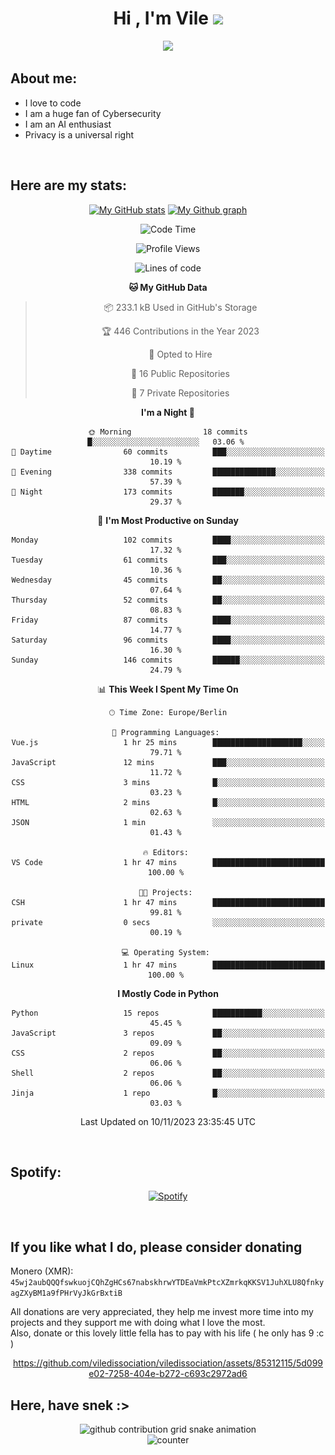 <h1 align="center">Hi , I'm Vile <img src="https://media.giphy.com/media/hvRJCLFzcasrR4ia7z/giphy.gif" width="35"></h1>
<p align="center">
  <a href="https://github.com/viledissociation"><img src="https://readme-typing-svg.demolab.com?font=Roboto+Mono&weight=300&size=28&duration=4000&pause=100&color=C109F7&center=true&vCenter=true&width=580&height=127&lines=I'm+a+programmer;I'm+an+AI+enthusiast;I'm+a+big+fan+of+Neural+Networks;I'm+interested+in+Computer+Science;I+love+Cybersecurity;By+the+way+I+use+Arch+%F0%9F%92%80"></a>
</p>

## About me:

- I love to code
- I am a huge fan of Cybersecurity
- I am an AI enthusiast
- Privacy is a universal right

<br>

## Here are my stats:

<div align="center">
    
 [![My GitHub stats](https://github-readme-stats.vercel.app/api?username=viledissociation&count_private=true&show_icons=true&theme=radical)](https://github.com/viledissociation)
 [![My Github graph](http://github-profile-summary-cards.vercel.app/api/cards/profile-details?username=viledissociation&theme=radical)](https://github.com/viledissociation)

<!--START_SECTION:waka-->
![Code Time](http://img.shields.io/badge/Code%20Time-162%20hrs%2037%20mins-blue)

![Profile Views](http://img.shields.io/badge/Profile%20Views-1-blue)

![Lines of code](https://img.shields.io/badge/From%20Hello%20World%20I%27ve%20Written-46.3%20thousand%20lines%20of%20code-blue)

**🐱 My GitHub Data** 

> 📦 233.1 kB Used in GitHub's Storage 
 > 
> 🏆 446 Contributions in the Year 2023
 > 
> 💼 Opted to Hire
 > 
> 📜 16 Public Repositories 
 > 
> 🔑 7 Private Repositories 
 > 
**I'm a Night 🦉** 

```text
🌞 Morning                18 commits          █░░░░░░░░░░░░░░░░░░░░░░░░   03.06 % 
🌆 Daytime                60 commits          ███░░░░░░░░░░░░░░░░░░░░░░   10.19 % 
🌃 Evening                338 commits         ██████████████░░░░░░░░░░░   57.39 % 
🌙 Night                  173 commits         ███████░░░░░░░░░░░░░░░░░░   29.37 % 
```
📅 **I'm Most Productive on Sunday** 

```text
Monday                   102 commits         ████░░░░░░░░░░░░░░░░░░░░░   17.32 % 
Tuesday                  61 commits          ███░░░░░░░░░░░░░░░░░░░░░░   10.36 % 
Wednesday                45 commits          ██░░░░░░░░░░░░░░░░░░░░░░░   07.64 % 
Thursday                 52 commits          ██░░░░░░░░░░░░░░░░░░░░░░░   08.83 % 
Friday                   87 commits          ████░░░░░░░░░░░░░░░░░░░░░   14.77 % 
Saturday                 96 commits          ████░░░░░░░░░░░░░░░░░░░░░   16.30 % 
Sunday                   146 commits         ██████░░░░░░░░░░░░░░░░░░░   24.79 % 
```


📊 **This Week I Spent My Time On** 

```text
🕑︎ Time Zone: Europe/Berlin

💬 Programming Languages: 
Vue.js                   1 hr 25 mins        ████████████████████░░░░░   79.71 % 
JavaScript               12 mins             ███░░░░░░░░░░░░░░░░░░░░░░   11.72 % 
CSS                      3 mins              █░░░░░░░░░░░░░░░░░░░░░░░░   03.23 % 
HTML                     2 mins              █░░░░░░░░░░░░░░░░░░░░░░░░   02.63 % 
JSON                     1 min               ░░░░░░░░░░░░░░░░░░░░░░░░░   01.43 % 

🔥 Editors: 
VS Code                  1 hr 47 mins        █████████████████████████   100.00 % 

🐱‍💻 Projects: 
CSH                      1 hr 47 mins        █████████████████████████   99.81 % 
private                  0 secs              ░░░░░░░░░░░░░░░░░░░░░░░░░   00.19 % 

💻 Operating System: 
Linux                    1 hr 47 mins        █████████████████████████   100.00 % 
```

**I Mostly Code in Python** 

```text
Python                   15 repos            ███████████░░░░░░░░░░░░░░   45.45 % 
JavaScript               3 repos             ██░░░░░░░░░░░░░░░░░░░░░░░   09.09 % 
CSS                      2 repos             ██░░░░░░░░░░░░░░░░░░░░░░░   06.06 % 
Shell                    2 repos             ██░░░░░░░░░░░░░░░░░░░░░░░   06.06 % 
Jinja                    1 repo              █░░░░░░░░░░░░░░░░░░░░░░░░   03.03 % 
```




 Last Updated on 10/11/2023 23:35:45 UTC
<!--END_SECTION:waka-->
</div>
<br>

## Spotify:

<div align="center">

[![Spotify](https://whois-hoeless.vercel.app/api/spotify?background_color=0d1117&border_color=090d13)](https://open.spotify.com/user/heanchenhorst)
</div>

<br>

## If you like what I do, please consider donating

Monero (XMR): ```45wj2aubQQQfswkuojCQhZgHCs67nabskhrwYTDEaVmkPtcXZmrkqKKSV1JuhXLU8QfnkyagZXyBM1a9fPHrVyJkGrBxtiB```

All donations are very appreciated, they help me invest more time into my projects and they support me with doing what I love the most.  
Also, donate or this lovely little fella has to pay with his life (  he only has 9 :c  )

<div align="center">


https://github.com/viledissociation/viledissociation/assets/85312115/5d099e02-7258-404e-b272-c693c2972ad6


</div>

## Here, have snek :>
<div align="center">
<picture>
  <source media="(prefers-color-scheme: dark)" srcset="https://raw.githubusercontent.com/viledissociation/viledissociation/output/github-contribution-grid-snake-dark.svg">
  <source media="(prefers-color-scheme: light)" srcset="https://raw.githubusercontent.com/viledissociation/viledissociation/output/github-contribution-grid-snake.svg">
  <img alt="github contribution grid snake animation" src="https://raw.githubusercontent.com/viledissociation/viledissociation/output/github-contribution-grid-snake.svg">
</div>

<div align="center">
  <img src="https://moe-counter.glitch.me/get/@hoeless_count?theme=rule34" alt="counter" />
</div>
